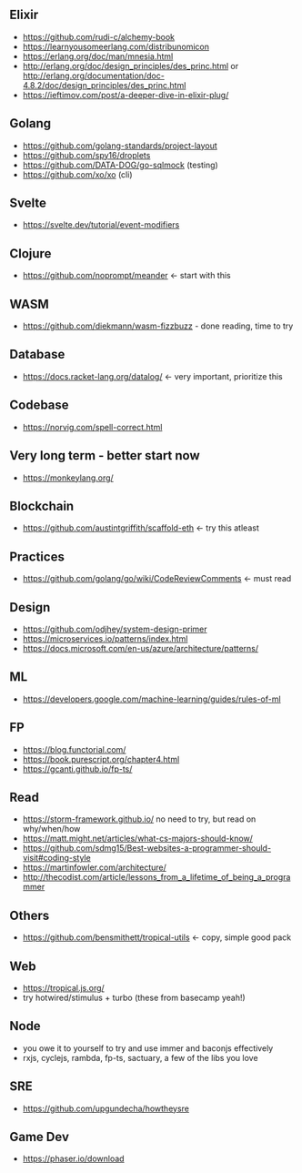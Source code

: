 ## Elixir
- https://github.com/rudi-c/alchemy-book
- https://learnyousomeerlang.com/distribunomicon
- https://erlang.org/doc/man/mnesia.html
- http://erlang.org/doc/design_principles/des_princ.html or http://erlang.org/documentation/doc-4.8.2/doc/design_principles/des_princ.html
- https://ieftimov.com/post/a-deeper-dive-in-elixir-plug/

## Golang
- https://github.com/golang-standards/project-layout
- https://github.com/spy16/droplets
- https://github.com/DATA-DOG/go-sqlmock (testing)
- https://github.com/xo/xo (cli)

## Svelte
- https://svelte.dev/tutorial/event-modifiers

## Clojure
- https://github.com/noprompt/meander <- start with this

## WASM
- https://github.com/diekmann/wasm-fizzbuzz - done reading, time to try

## Database
- https://docs.racket-lang.org/datalog/ <- very important, prioritize this

## Codebase
- https://norvig.com/spell-correct.html

## Very long term - better start now
- https://monkeylang.org/

## Blockchain
- https://github.com/austintgriffith/scaffold-eth <- try this atleast

## Practices
- https://github.com/golang/go/wiki/CodeReviewComments <- must read

## Design
- https://github.com/odjhey/system-design-primer
- https://microservices.io/patterns/index.html
- https://docs.microsoft.com/en-us/azure/architecture/patterns/

## ML
- https://developers.google.com/machine-learning/guides/rules-of-ml

## FP
- https://blog.functorial.com/
- https://book.purescript.org/chapter4.html
- https://gcanti.github.io/fp-ts/

## Read
- https://storm-framework.github.io/ no need to try, but read on why/when/how
- https://matt.might.net/articles/what-cs-majors-should-know/
- https://github.com/sdmg15/Best-websites-a-programmer-should-visit#coding-style
- https://martinfowler.com/architecture/
- http://thecodist.com/article/lessons_from_a_lifetime_of_being_a_programmer

## Others 
- https://github.com/bensmithett/tropical-utils <- copy, simple good pack

## Web
- https://tropical.js.org/
- try hotwired/stimulus + turbo (these from basecamp yeah!)

## Node
- you owe it to yourself to try and use immer and baconjs effectively
- rxjs, cyclejs, rambda, fp-ts, sactuary, a few of the libs you love

## SRE
- https://github.com/upgundecha/howtheysre

## Game Dev
- https://phaser.io/download
